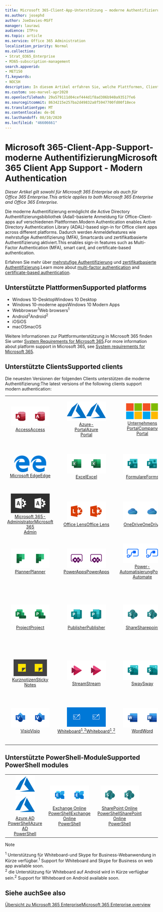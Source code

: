 ```yaml
---
title: Microsoft 365-Client-App-Unterstützung – moderne Authentifizierung
ms.author: josephd
author: JoeDavies-MSFT
manager: laurawi
audience: ITPro
ms.topic: article
ms.service: Office 365 Administration
localization_priority: Normal
ms.collection:
- Strat_O365_Enterprise
- M365-subscription-management
search.appverid:
- MET150
f1.keywords:
- NOCSH
description: In diesem Artikel erfahren Sie, welche Plattformen, Clients und PowerShell-Module die moderne Authentifizierung für Microsoft 365 unterstützen.
ms.custom: seo-marvel-apr2020
ms.openlocfilehash: 29a579111d04cef444d1f8ad306b940a93517fe6
ms.sourcegitcommit: 8634215e257ba2d49832a8f5947700fd00f18ece
ms.translationtype: MT
ms.contentlocale: de-DE
ms.lasthandoff: 08/10/2020
ms.locfileid: "46606661"
---
```

# <a name="microsoft-365-client-app-support---modern-authentication"></a><span data-ttu-id="cedfd-103">Microsoft 365-Client-App-Support-moderne Authentifizierung</span><span class="sxs-lookup"><span data-stu-id="cedfd-103">Microsoft 365 Client App Support - Modern Authentication</span></span>

<span data-ttu-id="cedfd-104">*Dieser Artikel gilt sowohl für Microsoft 365 Enterprise als auch für Office 365 Enterprise.*</span><span class="sxs-lookup"><span data-stu-id="cedfd-104">*This article applies to both Microsoft 365 Enterprise and Office 365 Enterprise.*</span></span>

<span data-ttu-id="cedfd-105">Die moderne Authentifizierung ermöglicht die Active Directory Authentifizierungsbibliothek (Adal)-basierte Anmeldung für Office-Client-apps auf verschiedenen Plattformen.</span><span class="sxs-lookup"><span data-stu-id="cedfd-105">Modern Authentication enables Active Directory Authentication Library (ADAL)-based sign-in for Office client apps across different platforms.</span></span> <span data-ttu-id="cedfd-106">Dadurch werden Anmeldefeatures wie mehrstufige Authentifizierung (MFA), Smartcards und zertifikatbasierte Authentifizierung aktiviert.</span><span class="sxs-lookup"><span data-stu-id="cedfd-106">This enables sign-in features such as Multi-Factor Authentication (MFA), smart card, and certificate-based authentication.</span></span>

<span data-ttu-id="cedfd-107">Erfahren Sie mehr über [mehrstufige Authentifizierung](https://docs.microsoft.com/azure/active-directory/authentication/multi-factor-authentication) und [zertifikatbasierte Authentifizierung](https://docs.microsoft.com/azure/active-directory/active-directory-certificate-based-authentication-get-started).</span><span class="sxs-lookup"><span data-stu-id="cedfd-107">Learn more about [multi-factor authentication](https://docs.microsoft.com/azure/active-directory/authentication/multi-factor-authentication) and [certificate-based authentication](https://docs.microsoft.com/azure/active-directory/active-directory-certificate-based-authentication-get-started).</span></span>

## <a name="supported-platforms"></a><span data-ttu-id="cedfd-108">Unterstützte Plattformen</span><span class="sxs-lookup"><span data-stu-id="cedfd-108">Supported platforms</span></span>

 - <span data-ttu-id="cedfd-109">Windows 10-Desktop</span><span class="sxs-lookup"><span data-stu-id="cedfd-109">Windows 10 Desktop</span></span>
 - <span data-ttu-id="cedfd-110">Windows 10-moderne apps</span><span class="sxs-lookup"><span data-stu-id="cedfd-110">Windows 10 Modern Apps</span></span>
 - <span data-ttu-id="cedfd-111">Webbrowser<sup>1</sup></span><span class="sxs-lookup"><span data-stu-id="cedfd-111">Web browsers<sup>1</sup></span></span>
 - <span data-ttu-id="cedfd-112">Android<sup>2</sup></span><span class="sxs-lookup"><span data-stu-id="cedfd-112">Android<sup>2</sup></span></span>
 - <span data-ttu-id="cedfd-113">iOS</span><span class="sxs-lookup"><span data-stu-id="cedfd-113">iOS</span></span>
 - <span data-ttu-id="cedfd-114">macOS</span><span class="sxs-lookup"><span data-stu-id="cedfd-114">macOS</span></span>

<span data-ttu-id="cedfd-115">Weitere Informationen zur Plattformunterstützung in Microsoft 365 finden Sie unter [System Requirements for Microsoft 365](https://products.office.com/office-system-requirements).</span><span class="sxs-lookup"><span data-stu-id="cedfd-115">For more information about platform support in Microsoft 365, see [System requirements for Microsoft 365](https://products.office.com/office-system-requirements).</span></span>

## <a name="supported-clients"></a><span data-ttu-id="cedfd-116">Unterstützte Clients</span><span class="sxs-lookup"><span data-stu-id="cedfd-116">Supported clients</span></span>

<span data-ttu-id="cedfd-117">Die neuesten Versionen der folgenden Clients unterstützen die moderne Authentifizierung:</span><span class="sxs-lookup"><span data-stu-id="cedfd-117">The latest versions of the following clients support modern authentication:</span></span>

| | | | | | |
|:---:|:---:|:---:|:---:|:---:|:---:|
| <span data-ttu-id="cedfd-118">![Access-Symbol](media/o365-access-64x64.png)</span><span class="sxs-lookup"><span data-stu-id="cedfd-118">![Access icon](media/o365-access-64x64.png)</span></span> <br> [<span data-ttu-id="cedfd-119">Access</span><span class="sxs-lookup"><span data-stu-id="cedfd-119">Access</span></span>](https://products.office.com/access) | <span data-ttu-id="cedfd-120">![Azure-Symbol](media/o365-azure-64x64.png)</span><span class="sxs-lookup"><span data-stu-id="cedfd-120">![Azure icon](media/o365-azure-64x64.png)</span></span> <br> [<span data-ttu-id="cedfd-121">Azure- <br> Portal</span><span class="sxs-lookup"><span data-stu-id="cedfd-121">Azure <br> Portal </span></span>](https://azure.microsoft.com/features/azure-portal/) | <span data-ttu-id="cedfd-122">![Symbol des Unternehmensportals](media/o365-microsoft-64x64.png)</span><span class="sxs-lookup"><span data-stu-id="cedfd-122">![Company portal icon](media/o365-microsoft-64x64.png)</span></span> <br> [<span data-ttu-id="cedfd-123">Unternehmens <br> Portal</span><span class="sxs-lookup"><span data-stu-id="cedfd-123">Company <br> Portal </span></span>](https://docs.microsoft.com/intune-user-help/sign-in-to-the-company-portal) | <span data-ttu-id="cedfd-124">![Vertiefen (Symbol)](media/o365-delve-64x64.png)</span><span class="sxs-lookup"><span data-stu-id="cedfd-124">![Delve icon](media/o365-delve-64x64.png)</span></span> <br> [<span data-ttu-id="cedfd-125">Delve</span><span class="sxs-lookup"><span data-stu-id="cedfd-125">Delve</span></span>](https://products.office.com/business/intelligent-search) | <span data-ttu-id="cedfd-126">![Dynamics 365-Symbol](media/o365-dynamics365-64x64.png)</span><span class="sxs-lookup"><span data-stu-id="cedfd-126">![Dynamics 365 icon](media/o365-dynamics365-64x64.png)</span></span> <br> [<span data-ttu-id="cedfd-127">Dynamics 365</span><span class="sxs-lookup"><span data-stu-id="cedfd-127">Dynamics 365</span></span>](https://dynamics.microsoft.com) 
| <span data-ttu-id="cedfd-128">![Edge-Symbol](media/o365-edge-64x64.png)</span><span class="sxs-lookup"><span data-stu-id="cedfd-128">![Edge icon](media/o365-edge-64x64.png)</span></span> <br> [<span data-ttu-id="cedfd-129">Microsoft Edge</span><span class="sxs-lookup"><span data-stu-id="cedfd-129">Edge</span></span>](https://www.microsoft.com/windows/microsoft-edge) | <span data-ttu-id="cedfd-130">![Excel-Symbol](media/o365-excel-64x64.png)</span><span class="sxs-lookup"><span data-stu-id="cedfd-130">![Excel icon](media/o365-excel-64x64.png)</span></span> <br> [<span data-ttu-id="cedfd-131">Excel</span><span class="sxs-lookup"><span data-stu-id="cedfd-131">Excel</span></span>](https://products.office.com/excel) | <span data-ttu-id="cedfd-132">![Symbol "Formulare"](media/o365-forms-64x64.png)</span><span class="sxs-lookup"><span data-stu-id="cedfd-132">![Forms icon](media/o365-forms-64x64.png)</span></span> <br> [<span data-ttu-id="cedfd-133">Formulare</span><span class="sxs-lookup"><span data-stu-id="cedfd-133">Forms</span></span>](https://flow.microsoft.com/connectors/shared_microsoftforms/microsoft-forms/) | <span data-ttu-id="cedfd-134">![Kaizala-Symbol](media/o365-kaizala-64x64.png)</span><span class="sxs-lookup"><span data-stu-id="cedfd-134">![Kaizala icon](media/o365-kaizala-64x64.png)</span></span> <br> [<span data-ttu-id="cedfd-135">Kaizala</span><span class="sxs-lookup"><span data-stu-id="cedfd-135">Kaizala</span></span>](https://products.office.com/en/business/microsoft-kaizala) | <span data-ttu-id="cedfd-136">![Office.com-Symbol](media/o365-office-64x64.png)</span><span class="sxs-lookup"><span data-stu-id="cedfd-136">![Office.com icon](media/o365-office-64x64.png)</span></span> <br> [<span data-ttu-id="cedfd-137">Office.com</span><span class="sxs-lookup"><span data-stu-id="cedfd-137">Office.com</span></span>](https://www.office.com/) 
| <span data-ttu-id="cedfd-138">![Office 365 Administrator Symbol](media/o365-o365admin-64x64.png)</span><span class="sxs-lookup"><span data-stu-id="cedfd-138">![Office 365 Admin icon](media/o365-o365admin-64x64.png)</span></span> <br> [<span data-ttu-id="cedfd-139">Microsoft 365- <br> Administrator</span><span class="sxs-lookup"><span data-stu-id="cedfd-139">Microsoft 365 <br> Admin</span></span>](https://products.office.com/business/manage-office-365-admin-app) | <span data-ttu-id="cedfd-140">![Linsen Symbol](media/o365-lens-64x64.png)</span><span class="sxs-lookup"><span data-stu-id="cedfd-140">![Lens icon](media/o365-lens-64x64.png)</span></span> <br> [<span data-ttu-id="cedfd-141">Office Lens</span><span class="sxs-lookup"><span data-stu-id="cedfd-141">Office Lens</span></span>](https://www.microsoft.com/p/office-lens/9wzdncrfj3t8?activetab=pivot%3Aoverviewtab) | <span data-ttu-id="cedfd-142">![OneDrive für Unternehmen Symbol](media/o365-OneDrive-64x64.png)</span><span class="sxs-lookup"><span data-stu-id="cedfd-142">![OneDrive for Business icon](media/o365-OneDrive-64x64.png)</span></span> <br> [<span data-ttu-id="cedfd-143">OneDrive</span><span class="sxs-lookup"><span data-stu-id="cedfd-143">OneDrive</span></span>](https://products.office.com/onedrive-for-business/online-cloud-storage) |  <span data-ttu-id="cedfd-144">![OneNote-Symbol](media/o365-OneNote-64x64.png)</span><span class="sxs-lookup"><span data-stu-id="cedfd-144">![OneNote icon](media/o365-OneNote-64x64.png)</span></span> <br> [<span data-ttu-id="cedfd-145">OneNote</span><span class="sxs-lookup"><span data-stu-id="cedfd-145">OneNote</span></span>](https://products.office.com/onenote) | <span data-ttu-id="cedfd-146">![Outlook-Symbol](media/o365-outlook-64x64.png)</span><span class="sxs-lookup"><span data-stu-id="cedfd-146">![Outlook icon](media/o365-outlook-64x64.png)</span></span> <br> [<span data-ttu-id="cedfd-147">Outlook</span><span class="sxs-lookup"><span data-stu-id="cedfd-147">Outlook</span></span>](https://products.office.com/outlook) 
| <span data-ttu-id="cedfd-148">![Planner-Symbol](media/o365-planner-64x64.png)</span><span class="sxs-lookup"><span data-stu-id="cedfd-148">![Planner icon](media/o365-planner-64x64.png)</span></span> <br> [<span data-ttu-id="cedfd-149">Planner</span><span class="sxs-lookup"><span data-stu-id="cedfd-149">Planner</span></span>](https://products.office.com/business/task-management-software) | <span data-ttu-id="cedfd-150">![PowerApps-Symbol](media/o365-powerapps-64x64.png)</span><span class="sxs-lookup"><span data-stu-id="cedfd-150">![PowerApps icon](media/o365-powerapps-64x64.png)</span></span> <br> [<span data-ttu-id="cedfd-151">PowerApps</span><span class="sxs-lookup"><span data-stu-id="cedfd-151">PowerApps </span></span>](https://powerapps.microsoft.com) | <span data-ttu-id="cedfd-152">![Power-Automatisierungs Symbol](media/o365-flow-64x64.png)</span><span class="sxs-lookup"><span data-stu-id="cedfd-152">![Power Automate icon](media/o365-flow-64x64.png)</span></span> <br> [<span data-ttu-id="cedfd-153">Power- <br> Automatisierung</span><span class="sxs-lookup"><span data-stu-id="cedfd-153">Power <br> Automate</span></span>](https://flow.microsoft.com) | <span data-ttu-id="cedfd-154">![PowerBI-Symbol](media/o365-powerbi-64x64.png)</span><span class="sxs-lookup"><span data-stu-id="cedfd-154">![PowerBI icon](media/o365-powerbi-64x64.png)</span></span> <br> [<span data-ttu-id="cedfd-155">Power BI</span><span class="sxs-lookup"><span data-stu-id="cedfd-155">Power BI</span></span>](https://powerbi.microsoft.com)| <span data-ttu-id="cedfd-156">![PowerPoint-Symbol](media/o365-powerpoint-64x64.png)</span><span class="sxs-lookup"><span data-stu-id="cedfd-156">![PowerPoint icon](media/o365-powerpoint-64x64.png)</span></span> <br> [<span data-ttu-id="cedfd-157">PowerPoint</span><span class="sxs-lookup"><span data-stu-id="cedfd-157">PowerPoint</span></span>](https://products.office.com/powerpoint) 
| <span data-ttu-id="cedfd-158">![Project-Symbol](media/o365-project-64x64.png)</span><span class="sxs-lookup"><span data-stu-id="cedfd-158">![Project icon](media/o365-project-64x64.png)</span></span> <br> [<span data-ttu-id="cedfd-159">Project</span><span class="sxs-lookup"><span data-stu-id="cedfd-159">Project</span></span>](https://products.office.com/project) | <span data-ttu-id="cedfd-160">![Publisher-Symbol](media/o365-publisher-64x64.png)</span><span class="sxs-lookup"><span data-stu-id="cedfd-160">![Publisher icon](media/o365-publisher-64x64.png)</span></span> <br> [<span data-ttu-id="cedfd-161">Publisher</span><span class="sxs-lookup"><span data-stu-id="cedfd-161">Publisher</span></span>](https://products.office.com/publisher) | <span data-ttu-id="cedfd-162">![SharePoint-Symbol](media/o365-sharepoint-64x64.png)</span><span class="sxs-lookup"><span data-stu-id="cedfd-162">![SharePoint icon](media/o365-sharepoint-64x64.png)</span></span> <br> [<span data-ttu-id="cedfd-163">Share</span><span class="sxs-lookup"><span data-stu-id="cedfd-163">Sharepoint</span></span>](https://products.office.com/sharepoint) | <span data-ttu-id="cedfd-164">![Skype for Business-Symbol](media/o365-skypeforbusiness-64x64.png)</span><span class="sxs-lookup"><span data-stu-id="cedfd-164">![Skype for Business icon](media/o365-skypeforbusiness-64x64.png)</span></span> <br> [<span data-ttu-id="cedfd-165">Skype for <br> Business<sup>1</sup></span><span class="sxs-lookup"><span data-stu-id="cedfd-165">Skype for <br> Business<sup>1</sup></span></span>](https://www.skype.com/business/) | <span data-ttu-id="cedfd-166">![StaffHub-Symbol](media/o365-staffhub-64x64.png)</span><span class="sxs-lookup"><span data-stu-id="cedfd-166">![StaffHub icon](media/o365-staffhub-64x64.png)</span></span> <br> [<span data-ttu-id="cedfd-167">StaffHub</span><span class="sxs-lookup"><span data-stu-id="cedfd-167">StaffHub</span></span>](https://products.office.com/microsoft-staffhub/staff-scheduling-software)
| <span data-ttu-id="cedfd-168">![Symbol für Notizen](media/o365-stickynotes-64x64.png)</span><span class="sxs-lookup"><span data-stu-id="cedfd-168">![Sticky Notes icon](media/o365-stickynotes-64x64.png)</span></span> <br> [<span data-ttu-id="cedfd-169">Kurznotizen</span><span class="sxs-lookup"><span data-stu-id="cedfd-169">Sticky Notes</span></span>](https://www.microsoft.com/p/microsoft-sticky-notes/9nblggh4qghw) | <span data-ttu-id="cedfd-170">![Stream-Symbol](media/o365-stream-64x64.png)</span><span class="sxs-lookup"><span data-stu-id="cedfd-170">![Stream icon](media/o365-stream-64x64.png)</span></span> <br> [<span data-ttu-id="cedfd-171">Stream</span><span class="sxs-lookup"><span data-stu-id="cedfd-171">Stream</span></span>](https://stream.microsoft.com) | <span data-ttu-id="cedfd-172">![Sway-Symbol](media/o365-sway-64x64.png)</span><span class="sxs-lookup"><span data-stu-id="cedfd-172">![Sway icon](media/o365-sway-64x64.png)</span></span> <br> [<span data-ttu-id="cedfd-173">Sway</span><span class="sxs-lookup"><span data-stu-id="cedfd-173">Sway</span></span>](https://sway.com) | <span data-ttu-id="cedfd-174">![Teams-Symbol](media/o365-teams-64x64.png)</span><span class="sxs-lookup"><span data-stu-id="cedfd-174">![Teams icon](media/o365-teams-64x64.png)</span></span> <br> [<span data-ttu-id="cedfd-175">Teams</span><span class="sxs-lookup"><span data-stu-id="cedfd-175">Teams</span></span>](https://products.office.com/microsoft-teams/group-chat-software) | <span data-ttu-id="cedfd-176">![To-do-Symbol](media/o365-todo-64x64.png)</span><span class="sxs-lookup"><span data-stu-id="cedfd-176">![To Do icon](media/o365-todo-64x64.png)</span></span> <br> [<span data-ttu-id="cedfd-177">Aufgabe</span><span class="sxs-lookup"><span data-stu-id="cedfd-177">To Do</span></span>](https://todo.microsoft.com) 
| <span data-ttu-id="cedfd-178">![Visio-Symbol](media/o365-visio-64x64.png)</span><span class="sxs-lookup"><span data-stu-id="cedfd-178">![Visio icon](media/o365-visio-64x64.png)</span></span> <br> [<span data-ttu-id="cedfd-179">Visio</span><span class="sxs-lookup"><span data-stu-id="cedfd-179">Visio</span></span>](https://products.office.com/visio/flowchart-software) | <span data-ttu-id="cedfd-180">![Whiteboard-Symbol](media/o365-whiteboard-64x64.png)</span><span class="sxs-lookup"><span data-stu-id="cedfd-180">![Whiteboard icon](media/o365-whiteboard-64x64.png)</span></span> <br> [<span data-ttu-id="cedfd-181">Whiteboard<sup>1</sup>,<sup>2</sup></span><span class="sxs-lookup"><span data-stu-id="cedfd-181">Whiteboard<sup>1</sup>,<sup>2</sup></span></span>](https://whiteboard.microsoft.com/) | <span data-ttu-id="cedfd-182">![Word-Symbol](media/o365-word-64x64.png)</span><span class="sxs-lookup"><span data-stu-id="cedfd-182">![Word icon](media/o365-word-64x64.png)</span></span> <br> [<span data-ttu-id="cedfd-183">Word</span><span class="sxs-lookup"><span data-stu-id="cedfd-183">Word</span></span>](https://products.office.com/word) | <span data-ttu-id="cedfd-184">![Yammer-Symbol](media/o365-yammer-64x64.png)</span><span class="sxs-lookup"><span data-stu-id="cedfd-184">![Yammer icon](media/o365-yammer-64x64.png)</span></span> <br> [<span data-ttu-id="cedfd-185">Yammer</span><span class="sxs-lookup"><span data-stu-id="cedfd-185">Yammer</span></span>](https://products.office.com/yammer/yammer-overview) | <span data-ttu-id="cedfd-186">![Yammer-Symbol](media/o365-yammer-64x64.png)</span><span class="sxs-lookup"><span data-stu-id="cedfd-186">![Yammer icon](media/o365-yammer-64x64.png)</span></span> <br> [<span data-ttu-id="cedfd-187">Jammer <br> Melder</span><span class="sxs-lookup"><span data-stu-id="cedfd-187">Yammer <br> Notifier</span></span>](https://products.office.com/yammer/yammer-overview) |  |

## <a name="supported-powershell-modules"></a><span data-ttu-id="cedfd-188">Unterstützte PowerShell-Module</span><span class="sxs-lookup"><span data-stu-id="cedfd-188">Supported PowerShell modules</span></span>

| | | | | | |
|:---:|:---:|:---:|:---:|:---:|:---:|
| <span data-ttu-id="cedfd-189">![Azure-Symbol](media/o365-azure-64x64.png)</span><span class="sxs-lookup"><span data-stu-id="cedfd-189">![Azure icon](media/o365-azure-64x64.png)</span></span> <br> [<span data-ttu-id="cedfd-190">Azure AD <br> PowerShell</span><span class="sxs-lookup"><span data-stu-id="cedfd-190">Azure AD <br> PowerShell</span></span>](https://docs.microsoft.com/powershell/azure/active-directory/overview?view=azureadps-2.0) | <span data-ttu-id="cedfd-191">![Exchange-Symbol](media/o365-exchange-64x64.png)</span><span class="sxs-lookup"><span data-stu-id="cedfd-191">![Exchange icon](media/o365-exchange-64x64.png)</span></span> <br> [<span data-ttu-id="cedfd-192">Exchange Online <br> PowerShell</span><span class="sxs-lookup"><span data-stu-id="cedfd-192">Exchange Online <br> PowerShell</span></span>](https://docs.microsoft.com/powershell/exchange/exchange-online/exchange-online-powershell?view=exchange-ps) | <span data-ttu-id="cedfd-193">![SharePoint-Symbol](media/o365-sharepoint-64x64.png)</span><span class="sxs-lookup"><span data-stu-id="cedfd-193">![SharePoint icon](media/o365-sharepoint-64x64.png)</span></span> <br> [<span data-ttu-id="cedfd-194">SharePoint Online <br> PowerShell</span><span class="sxs-lookup"><span data-stu-id="cedfd-194">SharePoint Online <br> PowerShell</span></span>](https://docs.microsoft.com/powershell/sharepoint/sharepoint-online/connect-sharepoint-online)

> [!NOTE]
> <span data-ttu-id="cedfd-195"><sup>1</sup> Unterstützung für Whiteboard-und Skype for Business-Webanwendung in Kürze verfügbar.</span><span class="sxs-lookup"><span data-stu-id="cedfd-195"><sup>1</sup> Support for Whiteboard and Skype for Business on web app available soon.</span></span> <br>
> <span data-ttu-id="cedfd-196"><sup>2</sup> die Unterstützung für Whiteboard auf Android wird in Kürze verfügbar sein.</span><span class="sxs-lookup"><span data-stu-id="cedfd-196"><sup>2</sup> Support for Whiteboard on Android available soon.</span></span>

## <a name="see-also"></a><span data-ttu-id="cedfd-197">Siehe auch</span><span class="sxs-lookup"><span data-stu-id="cedfd-197">See also</span></span>

[<span data-ttu-id="cedfd-198">Übersicht zu Microsoft 365 Enterprise</span><span class="sxs-lookup"><span data-stu-id="cedfd-198">Microsoft 365 Enterprise overview</span></span>](https://docs.microsoft.com/microsoft-365/enterprise/microsoft-365-overview)
